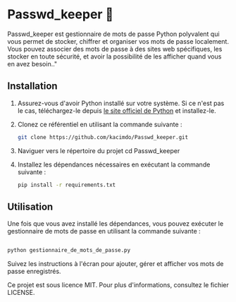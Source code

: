 # Passwd_keeper 🔐
Passwd_keeper est gestionnaire de mots de passe Python polyvalent qui vous permet de stocker, chiffrer et organiser vos mots de passe localement. Vous pouvez associer des mots de passe à des sites web spécifiques, les stocker en toute sécurité, et avoir la possibilité de les afficher quand vous en avez besoin.."

## Installation

1. Assurez-vous d'avoir Python installé sur votre système. Si ce n'est pas le cas, téléchargez-le depuis [le site officiel de Python](https://www.python.org/downloads/) et installez-le.

2. Clonez ce référentiel en utilisant la commande suivante :
   ```bash
   git clone https://github.com/kacimdo/Passwd_keeper.git

3. Naviguer vers le répertoire du projet
   cd Passwd_keeper

4. Installez les dépendances nécessaires en exécutant la commande suivante :
   ```bash
   pip install -r requirements.txt

## Utilisation

Une fois que vous avez installé les dépendances, vous pouvez exécuter le gestionnaire de mots de passe en utilisant la commande suivante :

```bash

python gestionnaire_de_mots_de_passe.py
```

Suivez les instructions à l'écran pour ajouter, gérer et afficher vos mots de passe enregistrés.


Ce projet est sous licence MIT. Pour plus d'informations, consultez le fichier LICENSE.

